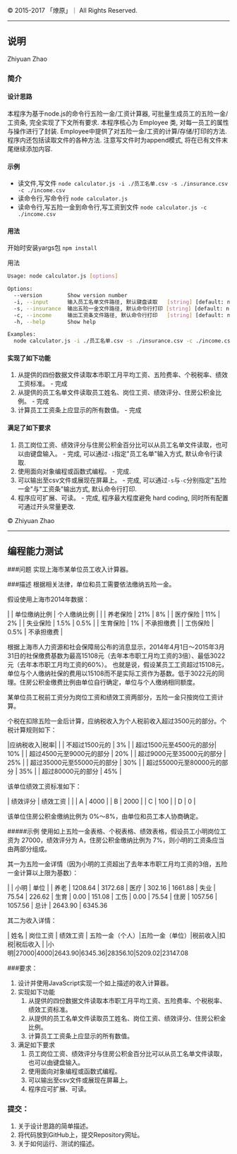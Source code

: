 &copy; 2015-2017 「燎原」｜ All Rights Reserved.

------------------

## 说明

Zhiyuan Zhao

### 简介

#### 设计思路
  本程序为基于node.js的命令行五险一金/工资计算器, 可批量生成员工的五险一金/工资条, 完全实现了下文所有要求.
  本程序核心为 Employee 类, 对每一员工的属性与操作进行了封装. Employee中提供了对五险一金/工资的计算/存储/打印的方法. 程序内还包括读取文件的各种方法. 
  注意写文件时为append模式, 将在已有文件末尾继续添加内容.
  
#### 示例
  - 读文件,写文件 
  ```node calculator.js -i ./员工名单.csv -s ./insurance.csv -c ./income.csv```
  - 读命令行,写命令行 
  ```node calculator.js```
  - 读命令行,写五险一金到命令行,写工资到文件 
  ```node calculator.js -c ./income.csv```
  
#### 用法

开始时安装yargs包 
```npm install```

用法
```sh
Usage: node calculator.js [options]

Options:
  --version        Show version number                                 [boolean]
  -i, --input      输入员工名单文件路径, 默认键盘读取   [string] [default: null]
  -s, --insurance  输出五险一金文件路径, 默认命令行打印 [string] [default: null]
  -c, --income     输出工资条文件路径, 默认命令行打印   [string] [default: null]
  -h, --help       Show help                                           [boolean]

Examples:
  node calculator.js -i ./员工名单.csv -s ./insurance.csv -c ./income.csv
```


#### 实现了如下功能
  1. 从提供的四份数据文件读取本市职工月平均工资、五险费率、个税税率、绩效工资标准。
    - 完成
  2. 从提供的员工名单文件读取员工姓名、岗位工资、绩效评分、住房公积金比例。
    - 完成
  3. 计算员工工资条上应显示的所有数值。
    - 完成
    
#### 满足了如下要求
  1. 员工岗位工资、绩效评分与住房公积金百分比可以从员工名单文件读取，也可以由键盘输入。
    - 完成, 可以通过```-i```指定"员工名单"输入方式, 默认命令行读取.
  2. 使用面向对象编程或函数式编程。
    - 完成.
  3. 可以输出至csv文件或展现在屏幕上。
    - 完成, 可以通过```-s```与```-c```分别指定"五险一金"与"工资条"输出方式, 默认命令行打印. 
  4. 程序应可扩展、可读。
    - 完成, 程序最大程度避免 hard coding, 同时所有配置可通过开头常量更改.
    
&copy; Zhiyuan Zhao

------------------

## 编程能力测试 

###问题
实现上海市某单位员工收入计算器。

###描述
根据相关法律，单位和员工需要依法缴纳五险一金。

假设使用上海市2014年数据：

| | 单位缴纳比例 | 个人缴纳比例 |
|
| 养老保险 | 21% | 8% |
| 医疗保险 | 11%  | 2% |
| 失业保险 | 1.5% | 0.5% |
| 生育保险 | 1%   | 不承担缴费 |
| 工伤保险 | 0.5% | 不承担缴费 |

根据上海市人力资源和社会保障局公布的消息显示，2014年4月1日～2015年3月31日的社保缴费基数为最高15108元（去年本市职工月均工资的3倍）、最低3022元（去年本市职工月均工资的60%）。
也就是说，假设某员工工资超过15108元，单位与个人缴纳社保的费用以15108而不是实际工资作为基数。低于3022元的同理。住房公积金缴费比例由单位自行确定，单位与个人缴纳相同额度。

某单位员工税前工资分为岗位工资和绩效工资两部分，五险一金只按岗位工资计算。

个税在扣除五险一金后计算，应纳税收入为个人税前收入超过3500元的部分。个税计算规则如下：

|应纳税收入|税率|
|
| 不超过1500元的 | 3% |
| 超过1500元至4500元的部分| 10% |
| 超过4500元至9000元的部分 | 20% |
| 超过9000元至35000元的部分 | 25% |
| 超过35000元至55000元的部分 | 30% |
| 超过55000元至80000元的部分 | 35% |
| 超过80000元的部分 | 45% |

该单位绩效工资标准如下：

| 绩效评分 | 绩效工资 |
|
| A | 4000 |
| B | 2000 |
| C |  100 |
| D |    0 |

该单位住房公积金缴纳比例为 0%～8%，由单位和员工本人协商确定。

#####示例
使用如上五险一金表格、个税表格、绩效表格，假设员工小明岗位工资为 27000，绩效评分为 A，住房公积金缴纳比例为 7%，则小明的工资条应当由两部分组成。

其一为五险一金详情（因为小明的工资超出了去年本市职工月均工资的3倍，五险一金计算以上限为基数）：

|  | 小明 | 单位
|
| 养老 | 1208.64 | 3172.68
| 医疗 | 302.16 | 1661.88
| 失业 | 75.54 | 226.62
| 生育 | 0.00 | 151.08
| 工伤 | 0.00 | 75.54
| 住房 | 1057.56 | 1057.56
| 总计 | 2643.90 | 6345.36

其二为收入详情：

| 姓名 | 岗位工资 | 绩效工资 | 五险一金（个人）|五险一金（单位）|税前收入|扣税|税后收入
|
|小明|27000|4000|2643.90|6345.36|28356.10|5209.02|23147.08

###要求：
1. 设计并使用JavaScript实现一个如上描述的收入计算器。
2. 实现如下功能
    1. 从提供的四份数据文件读取本市职工月平均工资、五险费率、个税税率、绩效工资标准。
    2. 从提供的员工名单文件读取员工姓名、岗位工资、绩效评分、住房公积金比例。
    3. 计算员工工资条上应显示的所有数值。
3. 满足如下要求
    1. 员工岗位工资、绩效评分与住房公积金百分比可以从员工名单文件读取，也可以由键盘输入。
    2. 使用面向对象编程或函数式编程。
    3. 可以输出至csv文件或展现在屏幕上。
    4. 程序应可扩展、可读。

### 提交：
1. 关于设计思路的简单描述。
2. 将代码放到GitHub上，提交Repository网址。
3. 关于如何运行、测试的描述。
